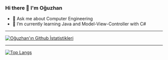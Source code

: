 ### Hi there 👋 I'm Oğuzhan

- 💬 Ask me about Computer Engineering
- 🌱 I’m currently learning Java and Model-View-Controller with C#

---------------------------------------------------------------

[![Oğuzhan'ın Github İstatistikleri](https://github-readme-stats.vercel.app/api?username=OzyyDemir&show_icons=true&theme=tokyonight)](https://github.com/OzyyDemir/github-readme-stats)

-------------------------------------------------------
[![Top Langs](https://github-readme-stats.vercel.app/api/top-langs/?username=OzyyDemir)](https://github.com/OzyyDemir/github-readme-stats)

<!--
**OzyyDemir/OzyyDemir** is a ✨ _special_ ✨ repository because its `README.md` (this file) appears on your GitHub profile.



- 🔭 I’m currently working on ...
- 🌱 I’m currently learning ...
- 👯 I’m looking to collaborate on ...
- 🤔 I’m looking for help with ...
- 💬 Ask me about Backend Developing and Computer Engineering
- 📫 How to reach me: ...
- 😄 Pronouns: ...
- ⚡ Fun fact: ...
-->
